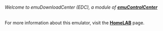 ###### Welcome to emuDownloadCenter (EDC), a module of [**emuControlCenter**](https://github.com/PhoenixInteractiveNL/emuControlCenter/wiki/)

For more information about this emulator, visit the [**HomeLAB**](https://github.com/PhoenixInteractiveNL/emuDownloadCenter/wiki/Emulator-homelab#menu) page.
